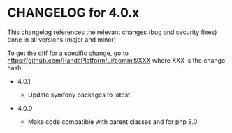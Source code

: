 CHANGELOG for 4.0.x
===================

This changelog references the relevant changes (bug and security fixes) done in all versions (major and minor)

To get the diff for a specific change, go to https://github.com/PandaPlatform/ui/commit/XXX where XXX is the change hash

* 4.0.1
  * Update symfony packages to latest

* 4.0.0
    * Make code compatible with parent classes and for php 8.0
